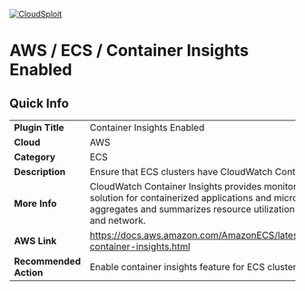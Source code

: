 [![CloudSploit](https://cloudsploit.com/img/logo-new-big-text-100.png "CloudSploit")](https://cloudsploit.com)

# AWS / ECS / Container Insights Enabled

## Quick Info

| | |
|-|-|
| **Plugin Title** | Container Insights Enabled |
| **Cloud** | AWS |
| **Category** | ECS |
| **Description** | Ensure that ECS clusters have CloudWatch Container Insights feature enabled. |
| **More Info** | CloudWatch Container Insights provides monitoring and troubleshooting solution for containerized applications and microservices that collects, aggregates and summarizes resource utilization such as CPU, memory, disk, and network. |
| **AWS Link** | https://docs.aws.amazon.com/AmazonECS/latest/developerguide/cloudwatch-container-insights.html |
| **Recommended Action** | Enable container insights feature for ECS clusters. |
